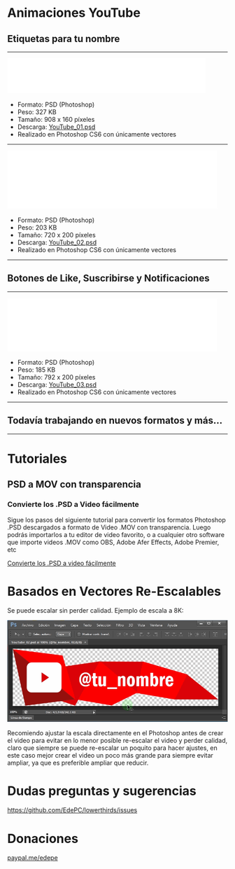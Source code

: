 # Animaciones YouTube

## Etiquetas para tu nombre

------

![YouTube_01.gif](YouTube_01.gif)

- Formato: PSD (Photoshop)
- Peso: 327 KB
- Tamaño: 908 x 160 píxeles
- Descarga: [YouTube_01.psd](https://github.com/EdePC/lowerthirds/raw/master/YouTube_01.psd)
- Realizado en Photoshop CS6 con únicamente vectores

------

![YouTube_02](YouTube_02.gif)

- Formato: PSD (Photoshop)
- Peso: 203 KB
- Tamaño: 720 x 200 píxeles
- Descarga: [YouTube_02.psd](https://github.com/EdePC/lowerthirds/raw/master/YouTube_02.psd)
- Realizado en Photoshop CS6 con únicamente vectores

------

## Botones de Like, Suscribirse y Notificaciones

---

![YouTube_03](YouTube_03.gif)

- Formato: PSD (Photoshop)
- Peso: 185 KB
- Tamaño: 792 x 200 píxeles
- Descarga: [YouTube_03.psd](https://github.com/EdePC/lowerthirds/raw/master/YouTube_03.psd)
- Realizado en Photoshop CS6 con únicamente vectores

------

## Todavía trabajando en nuevos formatos y más...

------

# Tutoriales

## PSD a MOV con transparencia

### Convierte los .PSD a Video fácilmente

Sigue los pasos del siguiente tutorial para convertir los formatos Photoshop .PSD descargados a formato de Video .MOV con transparencia. Luego podrás importarlos a tu editor de video favorito, o a cualquier otro software que importe videos .MOV como OBS, Adobe Afer Effects, Adobe Premier, etc

[Convierte los .PSD a video fácilmente](tutorials/)

# Basados en Vectores Re-Escalables

Se puede escalar sin perder calidad. Ejemplo de escala a 8K:

<img src="lossless_scalable.gif" alt="lossless_scalable"  />

Recomiendo ajustar la escala directamente en el Photoshop antes de crear el video para evitar en lo menor posible re-escalar el video y perder calidad, claro que siempre se puede re-escalar un poquito para hacer ajustes, en este caso mejor crear el video un poco más grande para siempre evitar ampliar, ya que es preferible ampliar que reducir.

# Dudas preguntas y sugerencias

https://github.com/EdePC/lowerthirds/issues

# Donaciones

[paypal.me/edepe](https://paypal.me/edepe)
